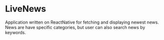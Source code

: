 # LiveNews
Application written on ReactNative for fetching and displaying newest news.
News are have specific categories, but user can also search news by keywords.
